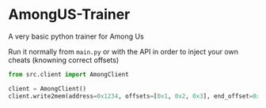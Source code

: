 # AmongUS-Trainer
A very basic python trainer for Among Us

Run it normally from `main.py` or with the API in order to inject your own cheats (knowning correct offsets)

```py
from src.client import AmongClient

client = AmongClient()
client.write2mem(address=0x1234, offsets=[0x1, 0x2, 0x3], end_offset=0x4, value=float|int|bool|str|...])
```
